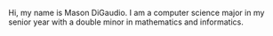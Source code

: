 Hi, my name is Mason DiGaudio. I am a computer science major in my senior year with a double minor in mathematics and informatics. 
